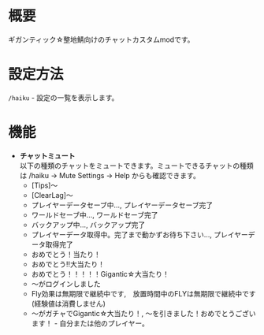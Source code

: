 # 概要  
ギガンティック☆整地鯖向けのチャットカスタムmodです。 
# 設定方法
`/haiku` - 設定の一覧を表示します。
# 機能
- **チャットミュート**  
以下の種類のチャットをミュートできます。ミュートできるチャットの種類は /haiku -> Mute Settings -> Help からも確認できます。  
  * [Tips]〜  
  * [ClearLag]〜  
  * プレイヤーデータセーブ中…, プレイヤーデータセーブ完了  
  * ワールドセーブ中…, ワールドセーブ完了  
  * バックアップ中…, バックアップ完了  
  * プレイヤーデータ取得中。完了まで動かずお待ち下さい…, プレイヤーデータ取得完了
  * おめでとう！当たり！  
  * おめでとう‼︎大当たり！  
  * おめでとう！！！！！Gigantic☆大当たり！  
  * 〜がログインしました  
  * Fly効果は無期限で継続中です,　放置時間中のFLYは無期限で継続中です(経験値は消費しません)  
  * 〜がガチャでGigantic☆大当たり！, 〜を引きました！おめでとうございます！ - 自分または他のプレイヤー。  
